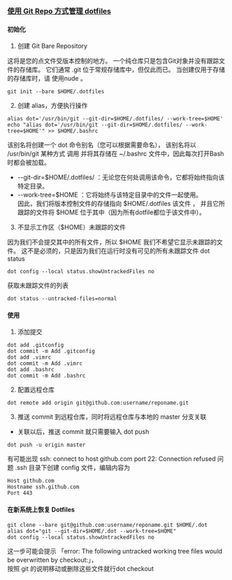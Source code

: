 ### [使用 Git Repo 方式管理 dotfiles](http://dotfiles.github.io/)
#### 初始化
1. 创建 Git Bare Repository 

这将是您的点文件受版本控制的地方。 一个纯仓库只是包含Git对象并没有跟踪文件的存储库。 它们通常 .git 位于常规存储库中，但仅此而已。 当创建仅用于存储的存储库时，请 使用nude 。
```
git init --bare $HOME/.dotfiles
```

2. 创建 alias，方便执行操作

```
alias dot='/usr/bin/git --git-dir=$HOME/.dotfiles/ --work-tree=$HOME' 
echo "alias dot='/usr/bin/git --git-dir=$HOME/.dotfiles/ --work-tree=$HOME'" >> $HOME/.bashrc
```  
该别名将创建一个 dot 命令别名（您可以根据需要命名）， 该别名将以 /usr/bin/git 某种方式 调用 并将其存储在 ~/.bashrc 文件中，因此每次打开Bash时都会被加载。  
- --git-dir=$HOME/.dotfiles/ ：无论您在何处调用该命令，它都将始终指向该特定目录。
- --work-tree=$HOME ：它将始终与该特定目录中的文件一起使用。  
因此，我们将版本控制文件的存储指向 $HOME/.dotfiles 该文件 ， 并且它所跟踪的文件将 $HOME 位于其中（因为所有dotfile都位于该文件中）。  

3. 不显示工作区（$HOME）未跟踪的文件 

因为我们不会提交其中的所有文件，所以 $HOME 我们不希望它显示未跟踪的文件。 这不是必须的，只是因为我们在运行时没有可见的所有未跟踪文件 dot status  
```
dot config --local status.showUntrackedFiles no
```
获取未跟踪文件的列表  
```
dot status --untracked-files=normal
```
#### 使用
1. 添加提交
```
dot add .gitconfig
dot commit -m Add .gitconfig
dot add .vimrc
dot commit -m Add .vimrc
dot add .bashrc
dot commit -m Add .bashrc
```
2. 配置远程仓库  
```
dot remote add origin git@github.com:username/reponame.git
```
3. 推送 commit 到远程仓库，同时将远程仓库与本地的 master 分支关联
- 关联以后，推送 commit 就只需要输入 dot push
```
dot push -u origin master
```  
有可能出现 ssh: connect to host github.com port 22: Connection refused 问题
.ssh 目录下创建 config 文件，编辑内容为  

```
Host github.com
Hostname ssh.github.com
Port 443
```
#### 在新系统上恢复 Dotfiles  
```
git clone --bare git@github.com:username/reponame.git $HOME/.dot
alias dot="git --git-dir=$HOME/.dot --work-tree=$HOME"
dot config --local status.showUntrackedFiles no
```  
这一步可能会提示 「error: The following untracked working tree files would be overwritten by checkout:」，  
按照 git 的说明移动或删除这些文件就行dot checkout
